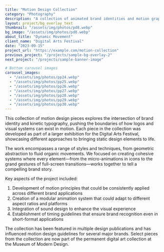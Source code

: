 ```yaml
---
title: "Motion Design Collection"
category: "Photography"
description: "A collection of animated brand identities and motion graphics exploring rhythm, space, and visual dynamics."
layout: project/bg_overlay_text
thumbnail: "/assets/img/photos/pd8.webp"
bg_image: "/assets/img/photos/pd8.webp"
about_title: "Dynamic Movement"
client_name: "Digital Arts Festival"
date: "2023-09-15"
project_url: "https://example.com/motion-collection"
previous_project: "/projects/sample-bg-overlay-2"
next_project: "/projects/sample-banner-image"

# Bottom carousel images
carousel_images:
  - "/assets/img/photos/pp24.webp"
  - "/assets/img/photos/pp25.webp"
  - "/assets/img/photos/pp26.webp"
  - "/assets/img/photos/pp27.webp"
  - "/assets/img/photos/pp28.webp"
  - "/assets/img/photos/pp29.webp"
  - "/assets/img/photos/pp30.webp"
---
```


This collection of motion design pieces explores the intersection of brand identity and kinetic typography, pushing the boundaries of how logos and visual systems can exist in motion. Each piece in the collection was developed as part of a larger exhibition for the Digital Arts Festival, showcasing different approaches to bringing static design elements to life.

The work encompasses a range of styles and techniques, from geometric abstraction to fluid organic movements. We focused on creating cohesive systems where every element—from the micro-animations in icons to the grand gestures of full-screen transitions—works together to tell a compelling brand story.

Key aspects of the project included:

1. Development of motion principles that could be consistently applied across different brand applications
2. Creation of a modular animation system that could adapt to different aspect ratios and platforms
3. Integration of sound design to enhance the visual experience
4. Establishment of timing guidelines that ensure brand recognition even in short-format applications

The collection has been featured in multiple design publications and has influenced motion design guidelines for several major brands. Select pieces from the collection are now part of the permanent digital art collection at the Museum of Modern Design.